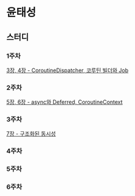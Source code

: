 # 윤태성

## 스터디

### 1주차

[3장, 4장 - CoroutineDispatcher, 코루틴 빌더와 Job](https://elite-rest-b2c.notion.site/Ch03-CoroutineDispatcher-Ch04-Job-1e4c58050752801ba42bf1b4a4fb9497?pvs=4)

### 2주차

[5장, 6장 - async와 Deferred, CoroutineContext](https://elite-rest-b2c.notion.site/ch05-async-Deferred-ch06-CoroutineContext-1ebc5805075280708822c9de769cadc3?pvs=4)

### 3주차

[7장 - 구조화된 동시성](https://elite-rest-b2c.notion.site/ch07-1f0c58050752807ca264f3af9833af41?pvs=4)

### 4주차

### 5주차

### 6주차

